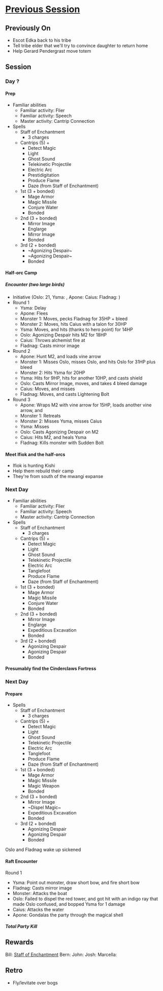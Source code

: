 # [Previous Session](./2020-11-11.md)

## Previously On

- Escot Edka back to his tribe
- Tell tribe elder that we'll try to convince daughter to return home
- Help Gerard Pendergrast move totem

## Session

### Day ?

#### Prep

- Familiar abilities
  - Familiar activity: Flier
  - Familiar activity: Speech
  - Master activity: Cantrip Connection
- Spells
  - Staff of Enchantment
    - 3 charges
  - Cantrips (5) +
    - Detect Magic
    - Light
    - Ghost Sound
    - Telekinetic Projectile
    - Electric Arc
    - Prestidigitation
    - Produce Flame
    - Daze (from Staff of Enchantment)
  - 1st (3 + bonded)
    - Mage Armor
    - Magic Missile
    - Conjure Water
    - Bonded
  - 2nd (3 + bonded)
    - Mirror Image
    - Englarge
    - Mirror Image
    - Bonded
  - 3rd (2 + bonded)
    - ~Agonizing Despair~
    - ~Agonizing Despair~
    - Bonded

#### Half-orc Camp

##### Encounter (two large birds)

- Initiative (Oslo: 21, Ysma: , Apone: Caius: Fladnag: )
- Round 1
  - Ysma: Delay
  - Apone: Flees
  - Monster 1: Moves, pecks Fladnag for 35HP + bleed
  - Monster 2: Moves, hits Caius with a talon for 30HP
  - Ysma: Moves, and hits (thanks to hero point) for 14HP
  - Oslo: Agonizing Despair hits M2 for 18HP
  - Caius: Throws alchemist fire at
  - Fladnag: Casts mirror image
- Round 2
  - Apone: Hunt M2, and loads vine arrow
  - Monster 1: Misses Oslo, misses Oslo, and hits Oslo for 31HP plus bleed
  - Monster 2: Hits Ysma for 20HP
  - Ysma: Hits for 9HP, hits for another 10HP, and casts shield
  - Oslo: Casts Mirror Image, moves, and takes 4 bleed damage
  - Caius: Moves, and misses
  - Fladnag: Moves, and casts Lightening Bolt
- Round 3
  - Apone: Wraps M2 with vine arrow for 15HP, loads another vine arrow, and
  - Monster 1: Retreats
  - Monster 2: Misses Ysma, misses Caius
  - Ysma: Misses
  - Oslo: Casts Agonizing Despair on M2
  - Caius: Hits M2, and heals Ysma
  - Fladnag: Kills monster with Sudden Bolt

#### Meet Ifiok and the half-orcs

- Ifiok is hunting Kishi
- Help them rebuild their camp
- They're from south of the mwangi expanse

### Next Day

- Familiar abilities
  - Familiar activity: Flier
  - Familiar activity: Speech
  - Master activity: Cantrip Connection
- Spells
  - Staff of Enchantment
    - 3 charges
  - Cantrips (5) +
    - Detect Magic
    - Light
    - Ghost Sound
    - Telekinetic Projectile
    - Electric Arc
    - Tanglefoot
    - Produce Flame
    - Daze (from Staff of Enchantment)
  - 1st (3 + bonded)
    - Mage Armor
    - Magic Missile
    - Conjure Water
    - Bonded
  - 2nd (3 + bonded)
    - Mirror Image
    - Englarge
    - Expeditious Excavation
    - Bonded
  - 3rd (2 + bonded)
    - Agonizing Despair
    - Agonizing Despair
    - Bonded

#### Presumably find the Cinderclaws Fortress

### Next Day

#### Prepare

- Spells
  - Staff of Enchantment
    - 3 charges
  - Cantrips (5) +
    - Detect Magic
    - Light
    - Ghost Sound
    - Telekinetic Projectile
    - Electric Arc
    - Tanglefoot
    - Produce Flame
    - Daze (from Staff of Enchantment)
  - 1st (3 + bonded)
    - Mage Armor
    - Magic Missile
    - Magic Weapon
    - Bonded
  - 2nd (3 + bonded)
    - Mirror Image
    - ~Dispel Magic~
    - Expeditious Excavation
    - Bonded
  - 3rd (2 + bonded)
    - Agonizing Despair
    - Agonizing Despair
    - Bonded

Oslo and Fladnag wake up sickened

#### Raft Encounter

Round 1

- Ysma: Point out monster, draw short bow, and fire short bow
- Fladnag: Casts mirror image
- Monster: Attacks the boat
- Oslo: Failed to dispel the red tower, and got hit with an indigo ray that made Oslo confused, and bopped Ysma for 1 damage
- Caius: Attacks the water
- Apone: Gondalas the party through the magical shell

##### Total Party Kill

## Rewards

Bill: [Staff of Enchantment](https://2e.aonprd.com/Equipment.aspx?ID=354)
Bern:
John:
Josh:
Marcella:

## Retro

- Fly/levitate over bogs
